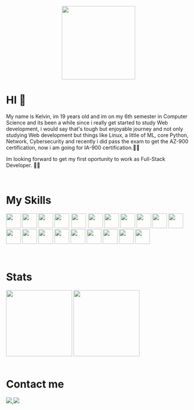 <!---
Kazz2433/Kazz2433 is a ✨ special ✨ repository because its `README.md` (this file) appears on your GitHub profile.
You can click the Preview link to take a look at your changes.
--->

<div id="header" align="center">
  <img src="https://media.giphy.com/media/gjrYDwbjnK8x36xZIO/giphy.gif" width="200"/>
</div>

# HI 👋
<p>My name is Kelvin, im 19 years old and im on my 6th semester in Computer Science and its been a while since i really get started to study Web development, i would say that's tough but enjoyable journey and not only studying Web development but things like Linux, a little of ML, core Python, Network, Cybersecurity and recently i did pass the exam to get the AZ-900 certification, now i am going for IA-900 certification.💃😎 </p>

<p>Im looking forward to get my first oportunity to work as Full-Stack Developer. 🏃‍♂️</p>

<!--[![GitHub Streak](https://github-readme-streak-stats.herokuapp.com/?user=kazz2433&theme=merko)](https://git.io/streak-stats) -->

<br/>

# My Skills

<img src="https://cdn.jsdelivr.net/gh/devicons/devicon/icons/html5/html5-original.svg" width="40px" height="40px"></img>
<img src="https://cdn.jsdelivr.net/gh/devicons/devicon/icons/css3/css3-original.svg" width="40px" height="40px"/>
<img src="https://cdn.jsdelivr.net/gh/devicons/devicon/icons/javascript/javascript-original.svg" width="40px" height="40px"/>
<img src="https://cdn.jsdelivr.net/gh/devicons/devicon/icons/typescript/typescript-original.svg" width="40px" height="40px" />
<img src="https://cdn.jsdelivr.net/gh/devicons/devicon/icons/bash/bash-original.svg" width="40px" height="40px" style="max-width:100%;margin: 0 2px"></img>
<img src="https://cdn.jsdelivr.net/gh/devicons/devicon/icons/linux/linux-original.svg" width="40px" height="40px"/>
<img src="https://cdn.jsdelivr.net/gh/devicons/devicon/icons/git/git-original.svg" width="40px" height="40px"/>
<img src="https://cdn.jsdelivr.net/gh/devicons/devicon/icons/python/python-original.svg" width="40px" height="40px"/>
<img src="https://cdn.jsdelivr.net/gh/devicons/devicon/icons/django/django-plain.svg" width="40px" height="40px"/>
<img src="https://cdn.jsdelivr.net/gh/devicons/devicon/icons/mysql/mysql-original.svg" width="40px" height="40px" />
<img src="https://cdn.jsdelivr.net/gh/devicons/devicon/icons/mongodb/mongodb-original.svg" width="40px" height="40px"/>
<img src="https://cdn.jsdelivr.net/gh/devicons/devicon/icons/react/react-original.svg" width="40px" height="40px"/>
<img src="https://cdn.jsdelivr.net/gh/devicons/devicon/icons/nextjs/nextjs-original.svg" width="40px" height="40px" />
<img src="https://cdn.jsdelivr.net/gh/devicons/devicon/icons/tailwindcss/tailwindcss-plain.svg" width="40px" height="40px"/>
<img src="https://cdn.jsdelivr.net/gh/devicons/devicon/icons/nodejs/nodejs-original.svg" width="40px" height="40px"/>
<img src="https://cdn.jsdelivr.net/gh/devicons/devicon/icons/jest/jest-plain.svg" width="40px" height="40px"/>
<img src="https://cdn.jsdelivr.net/gh/devicons/devicon/icons/express/express-original.svg" width="40px" height="40px"/>
<img src="https://cdn.jsdelivr.net/gh/devicons/devicon/icons/azure/azure-original.svg" width="40px" height="40px" />
<img src="https://cdn.jsdelivr.net/gh/devicons/devicon/icons/docker/docker-original-wordmark.svg" width="40px" height="40px" />
<img src="https://cdn.jsdelivr.net/gh/devicons/devicon/icons/java/java-original.svg" width="40px" height="40px" />

          
          
          







          
<br/>

# Stats
<div>
  <img height="180em" src="https://github-readme-stats.vercel.app/api?username=kelvin-quida&show_icons=true&theme=merko"> 
  <img height="180em" src="https://github-readme-stats.vercel.app/api/top-langs/?username=kelvin-quida&layout=compact&theme=merko">
</div>

<br/>

# Contact me
<a href="mailto:kelvinquida24@gmail.com">
  <img src="https://img.shields.io/badge/Gmail-D14836?style=for-the-badge&logo=gmail&logoColor=white"/>
</a>
<a href="https://www.linkedin.com/in/kelvin-quid%C3%A1-44b563163/">
  <img src="https://img.shields.io/badge/LinkedIn-0077B5?style=for-the-badge&logo=linkedin&logoColor=white"/>
</a>

          
          
          
          
          
          
          
          
          
          
          
